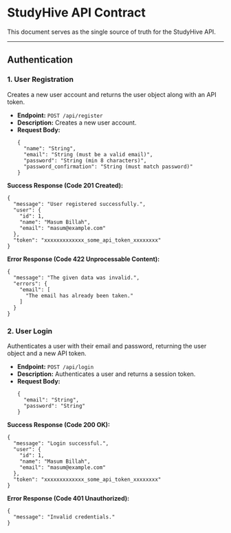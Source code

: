 # StudyHive API Contract

This document serves as the single source of truth for the StudyHive API.

---

## Authentication

### 1. User Registration

Creates a new user account and returns the user object along with an API token.

- **Endpoint:** `POST /api/register`
- **Description:** Creates a new user account.
- **Request Body:**
  ```
  {
    "name": "String",
    "email": "String (must be a valid email)",
    "password": "String (min 8 characters)",
    "password_confirmation": "String (must match password)"
  }
  ```

**Success Response (Code 201 Created):**
```
{
  "message": "User registered successfully.",
  "user": {
    "id": 1,
    "name": "Masum Billah",
    "email": "masum@example.com"
  },
  "token": "xxxxxxxxxxxxx_some_api_token_xxxxxxxx"
}
```

**Error Response (Code 422 Unprocessable Content):**
```
{
  "message": "The given data was invalid.",
  "errors": {
    "email": [
      "The email has already been taken."
    ]
  }
}
```

### 2. User Login

Authenticates a user with their email and password, returning the user object and a new API token.

- **Endpoint:** `POST /api/login`
- **Description:** Authenticates a user and returns a session token.
- **Request Body:**
  ```
  {
    "email": "String",
    "password": "String"
  }
  ```

**Success Response (Code 200 OK):**
```
{
  "message": "Login successful.",
  "user": {
    "id": 1,
    "name": "Masum Billah",
    "email": "masum@example.com"
  },
  "token": "xxxxxxxxxxxxx_some_api_token_xxxxxxxx"
}
```

**Error Response (Code 401 Unauthorized):**
```
{
  "message": "Invalid credentials."
}
```